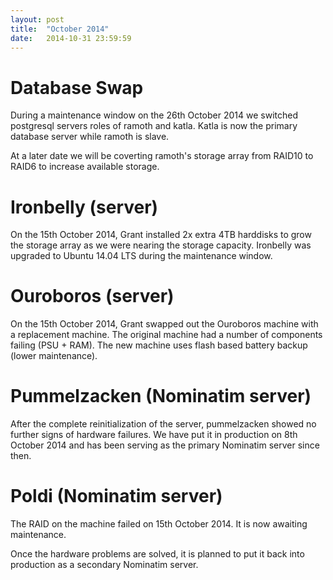 ```yaml
---
layout: post
title:  "October 2014"
date:   2014-10-31 23:59:59
---
```


# Database Swap

During a maintenance window on the 26th October 2014 we switched postgresql servers roles of ramoth and katla. Katla is now the primary database server while ramoth is slave.

At a later date we will be coverting ramoth's storage array from RAID10 to RAID6 to increase available storage.

# Ironbelly (server)

On the 15th October 2014, Grant installed 2x extra 4TB harddisks to grow the storage array as we were nearing the storage capacity. Ironbelly was upgraded to Ubuntu 14.04 LTS during the maintenance window.

# Ouroboros (server)

On the 15th October 2014, Grant swapped out the Ouroboros machine with a replacement machine. The original machine had a number of components failing (PSU + RAM). The new machine uses flash based battery backup (lower maintenance).

# Pummelzacken (Nominatim server)

After the complete reinitialization of the server, pummelzacken showed no further signs of hardware failures. We have put it in production on 8th October 2014 and has been serving as the primary Nominatim server since then.

# Poldi (Nominatim server)

The RAID on the machine failed on 15th October 2014. It is now awaiting maintenance.

Once the hardware problems are solved, it is planned to put it back into production as a secondary Nominatim server.
